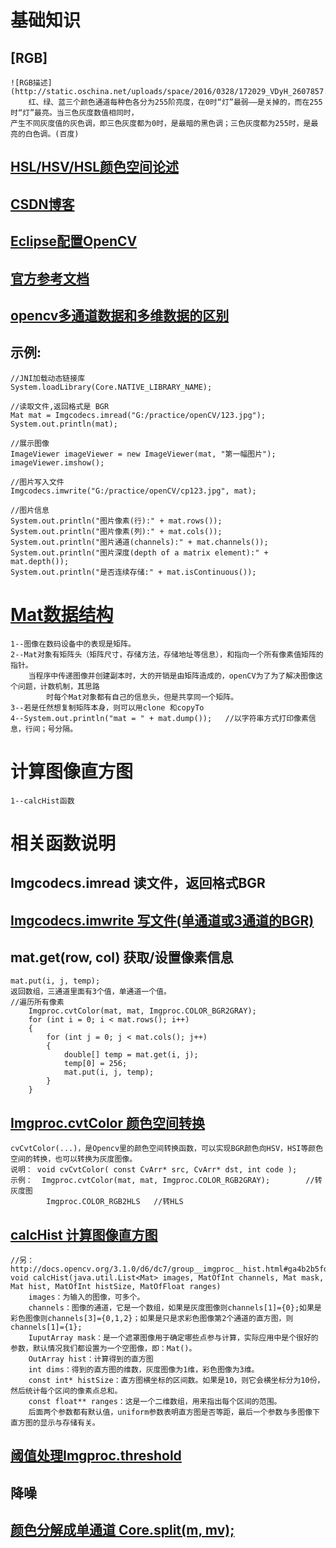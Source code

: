 # 基础知识
## [RGB]
	![RGB描述](http://static.oschina.net/uploads/space/2016/0328/172029_VDyH_2607857.png)
		红、绿、蓝三个颜色通道每种色各分为255阶亮度，在0时“灯”最弱——是关掉的，而在255时“灯”最亮。当三色灰度数值相同时，
	产生不同灰度值的灰色调，即三色灰度都为0时，是最暗的黑色调；三色灰度都为255时，是最亮的白色调。(百度)
## [HSL/HSV/HSL颜色空间论述](http://www.360doc.com/content/13/1105/14/10724725_326803150.shtml)
## [CSDN博客](http://m.blog.csdn.net/column/details?alias=opencv-tutorial)
## [Eclipse配置OpenCV](http://docs.opencv.org/3.2.0/d1/d0a/tutorial_java_eclipse.html)
## [官方参考文档](http://docs.opencv.org/3.2.0/d9/df8/tutorial_root.html) 
## [ opencv多通道数据和多维数据的区别](http://blog.csdn.net/kxuehen/article/details/47447663)

## 示例: 
	//JNI加载动态链接库
	System.loadLibrary(Core.NATIVE_LIBRARY_NAME);

	//读取文件,返回格式是 BGR
	Mat mat = Imgcodecs.imread("G:/practice/openCV/123.jpg");
	System.out.println(mat);
	
	//展示图像
	ImageViewer imageViewer = new ImageViewer(mat, "第一幅图片");
	imageViewer.imshow();
	
	//图片写入文件
	Imgcodecs.imwrite("G:/practice/openCV/cp123.jpg", mat);
	
	//图片信息
	System.out.println("图片像素(行):" + mat.rows());
	System.out.println("图片像素(列):" + mat.cols());
	System.out.println("图片通道(channels):" + mat.channels());
	System.out.println("图片深度(depth of a matrix element):" + mat.depth());
	System.out.println("是否连续存储:" + mat.isContinuous());

# [Mat数据结构](https://github.com/xiahouzuoxin/notes/blob/master/essays/OpenCV%E5%9F%BA%E7%A1%80%E7%AF%87%E4%B9%8BMat%E6%95%B0%E6%8D%AE%E7%BB%93%E6%9E%84.md)
	1--图像在数码设备中的表现是矩阵。
	2--Mat对象有矩阵头（矩阵尺寸，存储方法，存储地址等信息），和指向一个所有像素值矩阵的指针。
		当程序中传递图像并创建副本时，大的开销是由矩阵造成的，openCV为了为了解决图像这个问题，计数机制，其思路
			时每个Mat对象都有自己的信息头，但是共享同一个矩阵。
	3--若是任然想复制矩阵本身，则可以用clone 和copyTo
	4--System.out.println("mat = " + mat.dump());  	//以字符串方式打印像素信息，行间；号分隔。
	

# 计算图像直方图
	1--calcHist函数

	
# 相关函数说明
## Imgcodecs.imread 读文件，返回格式BGR

## [Imgcodecs.imwrite 写文件(单通道或3通道的BGR)](http://docs.opencv.org/3.2.0/d4/da8/group__imgcodecs.html#gabbc7ef1aa2edfaa87772f1202d67e0ce)

## mat.get(row, col) 获取/设置像素信息
	mat.put(i, j, temp);
	返回数组，三通道里面有3个值，单通道一个值。
	//遍历所有像素
		Imgproc.cvtColor(mat, mat, Imgproc.COLOR_BGR2GRAY);
        for (int i = 0; i < mat.rows(); i++)
        {
            for (int j = 0; j < mat.cols(); j++)
            {
                double[] temp = mat.get(i, j);
                temp[0] = 256;
                mat.put(i, j, temp);
            }
        }
	
## [Imgproc.cvtColor 颜色空间转换](http://baike.baidu.com/link?url=39OkKSxllQaqxFxO2cZJIFb88wgAQVRocvDD2RM0ltvDFJXJau49mAPuO_pE45s3DQdNLYjSDuQpZvzqyNdPcK)
	cvCvtColor(...)，是Opencv里的颜色空间转换函数，可以实现BGR颜色向HSV，HSI等颜色空间的转换，也可以转换为灰度图像。
	说明：	void cvCvtColor( const CvArr* src, CvArr* dst, int code );
	示例：  Imgproc.cvtColor(mat, mat, Imgproc.COLOR_RGB2GRAY);		//转灰度图
			Imgproc.COLOR_RGB2HLS	//转HLS

## [calcHist 计算图像直方图](http://www.cnblogs.com/ronny/p/opencv_road_4.html)
	//另： http://docs.opencv.org/3.1.0/d6/dc7/group__imgproc__hist.html#ga4b2b5fd75503ff9e6844cc4dcdaed35d
	void calcHist(java.util.List<Mat> images, MatOfInt channels, Mat mask, Mat hist, MatOfInt histSize, MatOfFloat ranges)
		images：为输入的图像，可多个。
		channels：图像的通道，它是一个数组，如果是灰度图像则channels[1]={0};如果是彩色图像则channels[3]={0,1,2}；如果是只是求彩色图像第2个通道的直方图，则channels[1]={1};
		IuputArray mask：是一个遮罩图像用于确定哪些点参与计算，实际应用中是个很好的参数，默认情况我们都设置为一个空图像，即：Mat()。
		OutArray hist：计算得到的直方图
		int dims：得到的直方图的维数，灰度图像为1维，彩色图像为3维。
		const int* histSize：直方图横坐标的区间数。如果是10，则它会横坐标分为10份，然后统计每个区间的像素点总和。
		const float** ranges：这是一个二维数组，用来指出每个区间的范围。
		后面两个参数都有默认值，uniform参数表明直方图是否等距，最后一个参数与多图像下直方图的显示与存储有关。
	
## [阈值处理Imgproc.threshold](http://www.cncoders.net/article/17364/)

## 降噪

## [颜色分解成单通道 Core.split(m, mv);](http://blog.csdn.net/gxiaob/article/details/8799242)	
	

